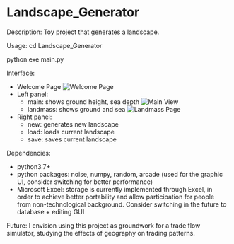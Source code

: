 # Landscape_Generator
Description: 
Toy project that generates a landscape. 

Usage: 
cd Landscape_Generator

python.exe main.py

Interface:
* Welcome Page
![Welcome Page](images/welcome_page.bmp)
* Left panel: 
  * main: shows ground height, sea depth
  ![Main View](images/main.bmp)
  * landmass: shows ground and sea
  ![Landmass Page](images/landmass.bmp)
* Right panel:
  * new: generates new landscape
  * load: loads current landscape
  * save: saves current landscape

Dependencies: 
* python3.7+
* python packages: noise, numpy, random, arcade (used for the graphic UI, consider switching for better performance)
* Microsoft Excel: storage is currently implemented through Excel, in order to achieve better portability and allow participation for people from non-technological background. Consider switching in the future to database + editing GUI

Future:
I envision using this project as groundwork for a trade flow simulator, studying the effects of geography on trading patterns. 
